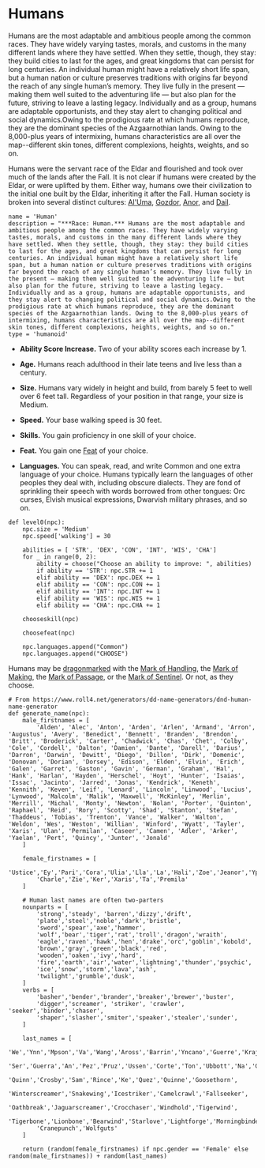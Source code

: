 # Humans
Humans are the most adaptable and ambitious people among the common races. They have widely varying tastes, morals, and customs in the many different lands where they have settled. When they settle, though, they stay: they build cities to last for the ages, and great kingdoms that can persist for long centuries. An individual human might have a relatively short life span, but a human nation or culture preserves traditions with origins far beyond the reach of any single human’s memory. They live fully in the present — making them well suited to the adventuring life — but also plan for the future, striving to leave a lasting legacy. Individually and as a group, humans are adaptable opportunists, and they stay alert to changing political and social dynamics.Owing to the prodigious rate at which humans reproduce, they are the dominant species of the Azgaarnothian lands. Owing to the 8,000-plus years of intermixing, humans characteristics are all over the map--different skin tones, different complexions, heights, weights, and so on.

Humans were the servant race of the Eldar and flourished and took over much of the lands after the Fall. It is not clear if humans were created by the Eldar, or were uplifted by them. Either way, humans owe their civilization to the initial one built by the Eldar, inheriting it after the Fall. Human society is broken into several distinct cultures: [Al'Uma](../../Cultures/AlUma.md), [Gozdor](../../Cultures/Gozdor.md), [Anor](../../Cultures/Anor.md), and [Dail](../../Cultures/Dail.md).

```
name = 'Human'
description = "***Race: Human.*** Humans are the most adaptable and ambitious people among the common races. They have widely varying tastes, morals, and customs in the many different lands where they have settled. When they settle, though, they stay: they build cities to last for the ages, and great kingdoms that can persist for long centuries. An individual human might have a relatively short life span, but a human nation or culture preserves traditions with origins far beyond the reach of any single human’s memory. They live fully in the present — making them well suited to the adventuring life — but also plan for the future, striving to leave a lasting legacy. Individually and as a group, humans are adaptable opportunists, and they stay alert to changing political and social dynamics.Owing to the prodigious rate at which humans reproduce, they are the dominant species of the Azgaarnothian lands. Owing to the 8,000-plus years of intermixing, humans characteristics are all over the map--different skin tones, different complexions, heights, weights, and so on."
type = 'humanoid'
```

* **Ability Score Increase.** Two of your ability scores each increase by 1.

* **Age.** Humans reach adulthood in their late teens and live less than a century.

* **Size.** Humans vary widely in height and build, from barely 5 feet to well over 6 feet tall. Regardless of your position in that range, your size is Medium.

* **Speed.** Your base walking speed is 30 feet.

* **Skills.** You gain proficiency in one skill of your choice.

* **Feat.** You gain one [Feat](../../Feats/) of your choice.

* **Languages.** You can speak, read, and write Common and one extra language of your choice. Humans typically learn the languages of other peoples they deal with, including obscure dialects. They are fond of sprinkling their speech with words borrowed from other tongues: Orc curses, Elvish musical expressions, Dwarvish military phrases, and so on.

```
def level0(npc):
    npc.size = 'Medium'
    npc.speed['walking'] = 30

    abilities = [ 'STR', 'DEX', 'CON', 'INT', 'WIS', 'CHA']
    for _ in range(0, 2):
        ability = choose("Choose an ability to improve: ", abilities)
        if ability == 'STR': npc.STR += 1
        elif ability == 'DEX': npc.DEX += 1
        elif ability == 'CON': npc.CON += 1
        elif ability == 'INT': npc.INT += 1
        elif ability == 'WIS': npc.WIS += 1
        elif ability == 'CHA': npc.CHA += 1

    chooseskill(npc)

    choosefeat(npc)

    npc.languages.append("Common")
    npc.languages.append("CHOOSE")
```

Humans may be [dragonmarked](Dragonmarked.md) with the [Mark of Handling](Handling.md), the [Mark of Making](Making.md), the [Mark of Passage](Passage.md), or the [Mark of Sentinel](Sentinel.md). Or not, as they choose.

```
# From https://www.roll4.net/generators/dd-name-generators/dnd-human-name-generator
def generate_name(npc):
    male_firstnames = [
        'Alden', 'Alec', 'Anton', 'Arden', 'Arlen', 'Armand', 'Arron', 'Augustus', 'Avery', 'Benedict', 'Bennett', 'Branden', 'Brendon', 'Britt', 'Broderick', 'Carter', 'Chadwick', 'Chas', 'Chet', 'Colby', 'Cole', 'Cordell', 'Dalton', 'Damien', 'Dante', 'Darell', 'Darius', 'Darron', 'Darwin', 'Dewitt', 'Diego', 'Dillon', 'Dirk', 'Domenic', 'Donovan', 'Dorian', 'Dorsey', 'Edison', 'Elden', 'Elvin', 'Erich', 'Galen', 'Garret', 'Gaston', 'Gavin', 'German', 'Graham', 'Hal', 'Hank', 'Harlan', 'Hayden', 'Herschel', 'Hoyt', 'Hunter', 'Isaias', 'Issac', 'Jacinto', 'Jarred', 'Jonas', 'Kendrick', 'Keneth', 'Kennith', 'Keven', 'Leif', 'Lenard', 'Lincoln', 'Linwood', 'Lucius', 'Lynwood', 'Malcolm', 'Malik', 'Maxwell', 'McKinley', 'Merlin', 'Merrill', 'Michal', 'Monty', 'Newton', 'Nolan', 'Porter', 'Quinton', 'Raphael', 'Reid', 'Rory', 'Scotty', 'Shad', 'Stanton', 'Stefan', 'Thaddeus', 'Tobias', 'Trenton', 'Vance', 'Walker', 'Walton', 'Weldon', 'Wes', 'Weston', 'Willian', 'Winford', 'Wyatt', 'Tayler', 'Xaris', 'Ulan', 'Permilan', 'Caseer', 'Camen', 'Adler', 'Arker', 'Yaelan', 'Pert', 'Quincy', 'Junter', 'Jonald'
    ]

    female_firstnames = [
        'Ustice','Ey','Pari','Cora','Ulia','Lla','La','Hali','Zoe','Jeanor','Ypri',
        'Charle','Zie','Ker','Xaris','Ta','Premila'
    ]
    
    # Human last names are often two-parters
    nounparts = [
        'strong','steady', 'barren','dizzy','drift',
        'plate','steel','noble','dark','bristle',
        'sword','spear','axe','hammer',
        'wolf','bear','tiger','rat','troll','dragon','wraith',
        'eagle','raven','hawk','hen','drake','orc','goblin','kobold',
        'brown','gray','green','black','red',
        'wooden','oaken','ivy','hard',
        'fire','earth','air','water','lightning','thunder','psychic',
        'ice','snow','storm','lava','ash',
        'twilight','grumble','dusk',
    ]
    verbs = [
        'basher','bender','brander','breaker','brewer','buster',
        'digger','screamer', 'striker', 'crawler', 'seeker','binder','chaser',
        'shaper','slasher','smiter','speaker','stealer','sunder',
    ]

    last_names = [
        'We','Ynn','Mpson','Va','Wang','Aross','Barrin','Yncano','Guerre','Krajas',
        'Ser','Guerra','An','Pez','Pruz','Ussen','Corte','Ton','Ubbott','Na','Gers',
        'Quinn','Crosby','Sam','Rince','Ke','Quez','Quinne','Goosethorn',
        'Winterscreamer','Snakewing','Icestriker','Camelcrawl','Fallseeker',
        'Oathbreak','Jaguarscreamer','Crocchaser','Windhold','Tigerwind',
        'Tigerbone','Lionbone','Bearwind','Starlove','Lightforge','Morningbinder',
        'Cranepunch','Wolfguts'
    ]

    return (random(female_firstnames) if npc.gender == 'Female' else random(male_firstnames)) + random(last_names)
```
